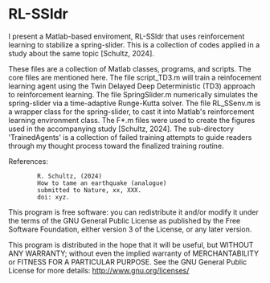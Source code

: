 # RL-SSldr

I present a Matlab-based enviroment, RL-SSldr that uses reinforcement learning to stabilize a spring-slider.  This is a collection of codes applied in a study about the same topic [Schultz, 2024].

These files are a collection of Matlab classes, programs, and scripts.  The core files are mentioned here.  The file script_TD3.m will train a reinfocement learning agent using the Twin Delayed Deep Deterministic (TD3) approach to reinforcement learning.  The file SpringSlider.m numerically simulates the spring-slider via a time-adaptive Runge-Kutta solver.  The file RL_SSenv.m is a wrapper class for the spring-slider, to cast it into Matlab's reinforcement learning environment class.  The F*.m files were used to create the figures used in the accompanying study [Schultz, 2024].  The sub-directory 'TrainedAgents' is a collection of failed training attempts to guide readers through my thought process toward the finalized training routine.

References: 
            
            R. Schultz, (2024)
            How to tame an earthquake (analogue)
            submitted to Nature, xx, XXX.
            doi: xyz.
            

This program is free software: you can redistribute it and/or modify it under the terms of the GNU General Public License as published by the Free Software Foundation, either version 3 of the License, or any later version.

This program is distributed in the hope that it will be useful, but WITHOUT ANY WARRANTY; without even the implied warranty of MERCHANTABILITY or FITNESS FOR A PARTICULAR PURPOSE.  See the GNU General Public License for more details: http://www.gnu.org/licenses/

